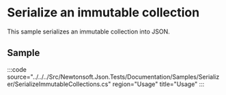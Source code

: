 ﻿# Serialize an immutable collection

This sample serializes an immutable collection into JSON. 

## Sample

:::code source="../../../Src/Newtonsoft.Json.Tests/Documentation/Samples/Serializer/SerializeImmutableCollections.cs" region="Usage" title="Usage" :::
